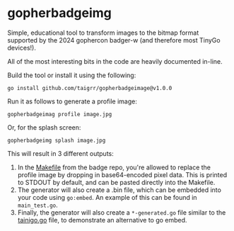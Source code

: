 # gopherbadgeimg

Simple, educational tool to transform images to the bitmap format supported by
the 2024 gophercon badger-w (and therefore most TinyGo devices!).

All of the most interesting bits in the code are heavily documented in-line.

Build the tool or install it using the following:

`go install github.com/taigrr/gopherbadgeimage@v1.0.0`

Run it as follows to generate a profile image:

`gopherbadgeimag profile image.jpg`

Or, for the splash screen:

`gopherbadgeimg splash image.jpg`

This will result in 3 different outputs:

1. In the [Makefile](https://github.com/hybridgroup/badger2040/blob/main/Makefile)
from the badge repo, you're allowed to replace the profile image by dropping in
base64-encoded pixel data.
This is printed to STDOUT by default, and can be pasted directly into the Makefile.
1. The generator will also create a .bin file, which can be embedded into your
code using `go:embed`. An example of this can be found in `main_test.go`.
1. Finally, the generator will also create a `*-generated.go` file similar to the 
[tainigo.go](https://github.com/hybridgroup/badger2040/blob/main/tainigo.go) file,
to demonstrate an alternative to go embed.

